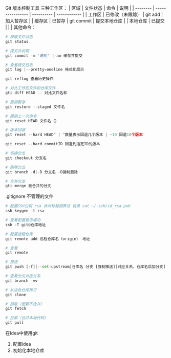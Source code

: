 Git 版本控制工具
三种工作区：
| 区域     | 文件状态         | 命令       | 说明         |
| -------- | ---------------- | ---------- | ------------ |
| 工作区   | 已修改（未跟踪） | git add    | 加入暂存区   |
| 缓存区   | 已暂存           | git commit | 提交本地仓库 |
| 本地仓库 | 已提交           |            |              |
其他命令：

``` python
# 获取文件状态
git status

# 提交并说明
git commit -m '说明' |-am 缓存并提交  

# 查看提交日志
git log |--pretty=oneline 格式化展示

git reflog 查看历史操作

# 对比工作区文件和仓库文件
gti diff HEAD -- 对比文件名称

# 撤销暂存
git restore --staged 文件名

# 撤销上一次命令
git reset HEAD 文件名（）

# 版本回退
git reset --hard HEAD^ | ^数量表示回退几个版本 | ~10 回退10个版本 

git reset --hard commitID 回退到指定ID的版本

# 切换分支
git checkout 分支名

# 删除分支
git branch -d|-D 分支名 -D强制删除

# 合并分支
gti merge 被合并的分支

```

.gitignore 不管理的文件

``` python
# 配置SSH公钥 rsa 非对称秘钥算法 目录 cat ~/.ssh/id_rsa.pub
ssh-keygen -t rsa

# 查看配置是否成功
ssh -T git@仓库地址

# 配置远程仓库
git remote add 远程仓库名（origin） 地址

# 查看
git remote

# 推送
git push [-f][--set-upstream]仓库名 分支 [强制推送][对应关系，仓库名后加分支]

# 查看分支对应关系
git branch -vv

# 从远处仓库拷贝
git clone

# 抓取（更新不合并）
git fetch 

# 拉取（合并本地代码）
git pull
```

在Idea中使用git
 1. 配置idea
 2. 初始化本地仓库

